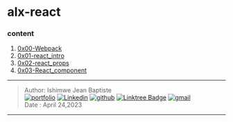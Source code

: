 # alx-react 



### content

1. [0x00-Webpack](https://github.com/hbapte/alx-react/tree/master/0x00-Webpack)
2. [0x01-react_intro](https://github.com/hbapte/alx-react/tree/master/0x01-react_intro)
3. [0x02-react_props](https://github.com/hbapte/alx-react/tree/master/0x02-react_props)
4. [0x03-React_component](https://github.com/hbapte/alx-react/tree/master/0x03-React_component)



***

> Author: Ishimwe Jean Baptiste  <br>
[![portfolio](https://img.shields.io/badge/Portfolio-5340ff?style=for-the-badge&logo=Google-chrome&logoColor=white)](https://hbapte.vercel.app/)
[![Linkedin](https://img.shields.io/badge/linkedin-0A66C2?style=for-the-badge&logo=linkedin&logoColor=white)](https://www.linkedin.com/in/hbapte)
[![github](https://img.shields.io/badge/GitHub-000000?style=for-the-badge&logo=GitHub&logoColor=white)](https://github.com/hbapte)
[![Linktree Badge](https://img.shields.io/badge/Linktree-hbapte-green)](https://www.linktr.ee/hbapte)
[![gmail](https://img.shields.io/badge/Gmail-D14836?style=for-the-badge&logo=Gmail&logoColor=white)](mailto:ijbapte@gmail.com)<br>
> Date : April 24,2023

***
